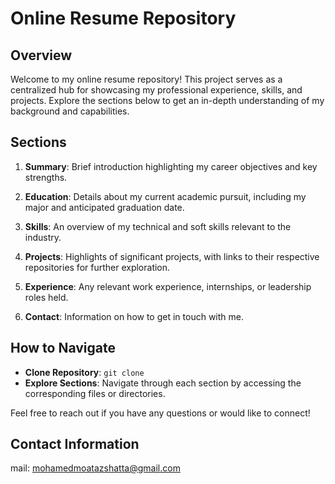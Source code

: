 # Online Resume Repository

## Overview

Welcome to my online resume repository! This project serves as a centralized hub for showcasing my professional experience, skills, and projects. Explore the sections below to get an in-depth understanding of my background and capabilities.

## Sections

1. **Summary**: Brief introduction highlighting my career objectives and key strengths.

2. **Education**: Details about my current academic pursuit, including my major and anticipated graduation date.

3. **Skills**: An overview of my technical and soft skills relevant to the industry.

4. **Projects**: Highlights of significant projects, with links to their respective repositories for further exploration.

5. **Experience**: Any relevant work experience, internships, or leadership roles held.

6. **Contact**: Information on how to get in touch with me.

## How to Navigate

- **Clone Repository**: `git clone `
- **Explore Sections**: Navigate through each section by accessing the corresponding files or directories.

Feel free to reach out if you have any questions or would like to connect!

## Contact Information

mail: mohamedmoatazshatta@gmail.com

